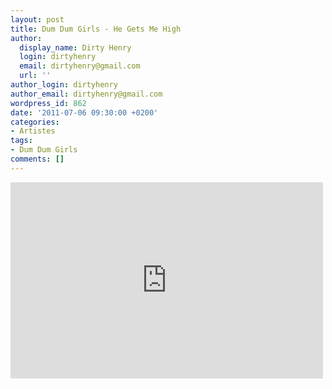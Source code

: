 ```yaml
---
layout: post
title: Dum Dum Girls - He Gets Me High
author:
  display_name: Dirty Henry
  login: dirtyhenry
  email: dirtyhenry@gmail.com
  url: ''
author_login: dirtyhenry
author_email: dirtyhenry@gmail.com
wordpress_id: 862
date: '2011-07-06 09:30:00 +0200'
categories:
- Artistes
tags:
- Dum Dum Girls
comments: []
---
```

<iframe width="500" height="314" src="http://www.youtube.com/embed/hOZgb0T7AM4" frameborder="0" allowfullscreen></iframe>
